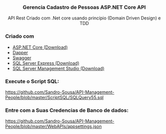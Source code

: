 
  
<br />
  <h3 align="center">Gerencia Cadastro de Pessoas ASP.NET Core API</h3>

  <p align="center">
    API Rest Criado com .Net core usando princípio  (Domain Driven Design) e TDD
    <br />
  </p>
</p>

### Criado com

* [ASP.NET Core (Download)](https://dotnet.microsoft.com/download)
* [Dapper](https://www.learndapper.com/)
* [Swagger](https://swagger.io/)
* [SQL Server Express (Download)](https://www.microsoft.com/pt-br/sql-server/sql-server-downloads)
 * [SQL Server Management Studio (Download)](https://docs.microsoft.com/pt-br/sql/ssms/download-sql-server-management-studio-ssms?view=sql-server-ver15)


### Execute o Script SQL:
https://github.com/Sandro-Sousa/API-Management-People/blob/master/ScriptSQL/SQLQuery55.sql

### Entre com a Suas Credencias de Banco de dados:
https://github.com/Sandro-Sousa/API-Management-People/blob/master/WebAPIs/appsettings.json

